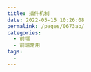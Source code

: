 ```yaml
---
title: 插件机制
date: 2022-05-15 10:26:08
permalink: /pages/0673ab/
categories:
  - 前端
  - 前端常用
tags:
  - 
---
```

